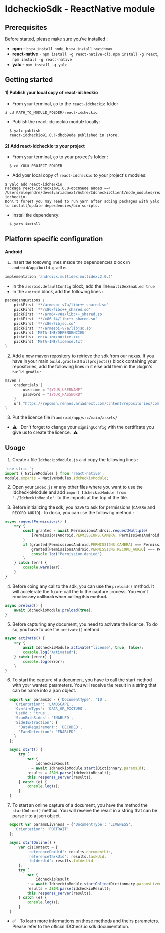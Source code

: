# IdcheckioSdk - ReactNative module

## Prerequisites

Before started, please make sure you've installed :
- **npm** - `brew install node`, `brew install watchman`
- **react-native** - `npm install -g react-native-cli`, `npm install -g react`, `npm install -g react-native`
- **yalc** - `npm install -g yalc`

## Getting started

#### 1) Publish your local copy of react-idcheckio

- From your terminal, go to the `react-idcheckio` folder
```shell
$ cd PATH_TO_MODULE_FOLDER/react-idcheckio
```

- Publish the react-idcheckio module locally:
```shell
  $ yalc publish
  react-idcheckio@1.0.0-dbcb9ede published in store.
```

#### 2) Add react-idcheckio to your project

- From your terminal, go to your project's folder :
```shell
  $ cd YOUR_PROJECT_FOLDER
```

- Add your local copy of `react-idcheckio` to your project's modules:
```shell
$ yalc add react-idcheckio
Package react-idcheckio@1.0.0-dbcb9ede added ==> /Users/mlegendre/devel/ariadnext/Autre/IdcheckioClient/node_modules/react-idcheckio.
Don\'t forget you may need to run yarn after adding packages with yalc to install/update dependencies/bin scripts.
```

- Install the dependency:
```shell
  $ yarn install
```

## Platform specific configuration
 
#### Android

1. Insert the following lines inside the dependencies block in `android/app/build.gradle`:
```groovy
implementation 'androidx.multidex:multidex:2.0.1'
```
- In the `android.defaultConfig` block, add the line `multiDexEnabled true`
- In the `android` block, add the following lines :
```groovy
packagingOptions {
    pickFirst '**/armeabi-v7a/libc++_shared.so'
    pickFirst '**/x86/libc++_shared.so'
    pickFirst '**/arm64-v8a/libc++_shared.so'
    pickFirst '**/x86_64/libc++_shared.so'
    pickFirst '**/x86/libjsc.so'
    pickFirst '**/armeabi-v7a/libjsc.so'
    pickFirst 'META-INF/DEPENDENCIES'
    pickFirst 'META-INF/notice.txt'
    pickFirst 'META-INF/license.txt'
}
```

2. Add a new maven repository to retrieve the sdk from our nexus. If you have in your main `build.gradle` an `allprojects{}` block containing your repositories, add the following lines in it else add them in the plugin's `build.gradle`  :
```groovy
maven {
    credentials {
        username = "$YOUR_USERNAME"
        password = "$YOUR_PASSWORD"
    }
    url "https://repoman.rennes.ariadnext.com/content/repositories/com.ariadnext.idcheckio/"
}
```

3. Put the licence file in  `android/app/src/main/assets/`
- ⚠️  &nbsp; Don't forget to change your `signingConfig` with the certificate you give us to create the licence. &nbsp;⚠️

## Usage

1. Create a file `IdcheckioModule.js` and copy the following lines :
```javascript
'use strict';
import { NativeModules } from 'react-native';
module.exports = NativeModules.IdcheckioModule;
```

2. Open your `index.js` or any other files where you want to use the IdcheckioModule and add `import IdcheckioModule from './IdcheckioModule';` to the imports at the top of the file.

3.  Before initializing the sdk, you have to ask for permissions (`CAMERA` and `RECORD_AUDIO`). To do so, you can use the following method :
```javascript
async requestPermissions() {
    try {
        const granted = await PermissionsAndroid.requestMultiple(
            [PermissionsAndroid.PERMISSIONS.CAMERA, PermissionsAndroid.PERMISSIONS.RECORD_AUDIO]
        )
        if (granted[PermissionsAndroid.PERMISSIONS.CAMERA] === PermissionsAndroid.RESULTS.GRANTED &&
            granted[PermissionsAndroid.PERMISSIONS.RECORD_AUDIO] === PermissionsAndroid.RESULTS.GRANTED) {} else {
            console.log("Permission denied")
        }
    } catch (err) {
        console.warn(err);
    }
}
```

4. Before doing any call to the sdk, you can use the `preload()` method. It will accelerate the future call the to the capture process. You won't receive any callback when calling this method.
```javascript
async preload() {
    await IdcheckioModule.preload(true);
}
```

5. Before capturing any document, you need to activate the licence. To do so, you have to use the `activate()` method.
```javascript
async activate() {
    try {
        await IdcheckioModule.activate("license", true, false);
        console.log("Activated");
    } catch (error) {
        console.log(error);
    }
}
```

6. To start the capture of a document, you have to call the start method with your wanted parameters. You will receive the result in a string that can be parse into a json object.
```javascript
  export var paramsId = {'DocumentType': 'ID',
    'Orientation': 'LANDSCAPE',
    'ConfirmType': 'DATA_OR_PICTURE',
    'UseHd': 'true',
    'ScanBothSides': 'ENABLED',
    'Side1Extraction': {
      'DataRequirement': 'DECODED',
      'FaceDetection': 'ENABLED'
    }
  };

  async start() {
      try {
          var {
              idcheckioResult
          } = await IdcheckioModule.start(Dictionnary.paramsId);
          results = JSON.parse(idcheckioResult);
          this.response_server(results);
      } catch (e) {
          console.log(e);
      }
  }
```

7. To start an online capture of a document, you have the method the `startOnline()` method. You will receive the result in a string that can be parse into a json object.
```javascript
  export var paramsLiveness = {'DocumentType': 'LIVENESS',
    'Orientation': 'PORTRAIT'
  };

  async startOnline() {
      var cisContext = {
          'referenceDocUid': results.documentUid,
          'referenceTaskUid': results.taskUid,
          'folderUid': results.folderUid
      };
      try {
          var {
              idcheckioResult
          } = await IdcheckioModule.startOnline(Dictionnary.paramsLiveness, "license", cisContext, false);
          results = JSON.parse(idcheckioResult);
          this.response_server(results);
      } catch (e) {
          console.log(e);
      }
  }
```

- ✅  &nbsp; To learn more informations on those methods and theirs parameters. Please refer to the official IDCheck.io sdk documentation.
